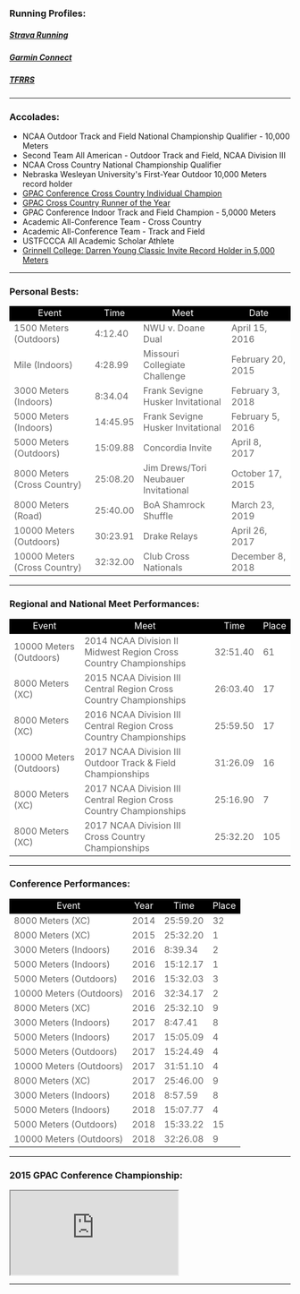 <meta name="author" content="Jordan Wheeler">
<meta name="description" content="Jordan Wheeler's Running">

<style>
  .flat-table {
    display: block;
    font-family: sans-serif;
    -webkit-font-smoothing: antialiased;
    font-size: 115%;
    overflow: auto;
    width: auto;
  }
  thead {
    background-color: black;
    color: white;
    font-weight: normal;
    padding: 20px 30px;
    text-align: center;
  }
  tbody {
    background-color: white;
    color: rgb(102, 102, 102);
    padding: 20px 30px;
  }
  .center {
    margin-left: auto;
    margin-right: auto;
    display: block
}
  table {
    margin-left: auto;
    margin-right: auto;
}
</style>
<h3>
Running Profiles:
</h3>
<h5>
<a href="https://www.strava.com/athletes/30817358" target="_blank">Strava
Running</a>
</h5>
<h5>
<a href="https://connect.garmin.com/modern/profile/41e46247-dcbc-44da-8247-707f7ca17b87" target="_blank">Garmin
Connect</a>
</h5>
<h5>
<a href="https://www.tfrrs.org/athletes/5486844.html" target="_blank">TFRRS</a>
</h5>
<hr style="border-color: #666666;">
<h3>
Accolades:
</h3>
<ul>
<li>
NCAA Outdoor Track and Field National Championship Qualifier - 10,000
Meters
</li>
<li>
Second Team All American - Outdoor Track and Field, NCAA Division III
</li>
<li>
NCAA Cross Country National Championship Qualifier
</li>
<li>
Nebraska Wesleyan University's First-Year Outdoor 10,000 Meters record
holder
</li>
<li>
<a href="RunningTables/GPACResults2015.pdf" target="_blank">GPAC
Conference Cross Country Individual Champion</a>
</li>
<li>
<a href="http://www.gpacsports.com/article/3470.php#.Wya1Mi8-KL4" target="_blank">GPAC
Cross Country Runner of the Year</a>
</li>
<li>
GPAC Conference Indoor Track and Field Champion - 5,0000 Meters
</li>
<li>
Academic All-Conference Team - Cross Country
</li>
<li>
Academic All-Conference Team - Track and Field
</li>
<li>
USTFCCCA All Academic Scholar Athlete
</li>
<li>
<a href="RunningTables/GrinnellMeetRecords.pdf" target="_blank">Grinnell
College: Darren Young Classic Invite Record Holder in 5,000 Meters</a>
</li>
</ul>
<hr style="border-color: #666666;">
<h3>
Personal Bests:
</h3>
<table class="table table-hover table-condensed" style="width: 100%; align: center;">
<thead>
<tr>
<td>
Event
</td>
<td>
Time
</td>
<td>
Meet
</td>
<td>
Date
</td>
</tr>
</thead>
<tbody>
<tr>
<td>
1500 Meters (Outdoors)
</td>
<td>
4:12.40
</td>
<td>
NWU v. Doane Dual
</td>
<td>
April 15, 2016
</td>
</tr>
<tr>
<td>
Mile (Indoors)
</td>
<td>
4:28.99
</td>
<td>
Missouri Collegiate Challenge
</td>
<td>
February 20, 2015
</td>
</tr>
<tr>
<td>
3000 Meters (Indoors)
</td>
<td>
8:34.04
</td>
<td>
Frank Sevigne Husker Invitational
</td>
<td>
February 3, 2018
</td>
</tr>
<tr>
<td>
5000 Meters (Indoors)
</td>
<td>
14:45.95
</td>
<td>
Frank Sevigne Husker Invitational
</td>
<td>
February 5, 2016
</td>
</tr>
<tr>
<td>
5000 Meters (Outdoors)
</td>
<td>
15:09.88
</td>
<td>
Concordia Invite
</td>
<td>
April 8, 2017
</td>
</tr>
<tr>
<td>
8000 Meters (Cross Country)
</td>
<td>
25:08.20
</td>
<td>
Jim Drews/Tori Neubauer Invitational
</td>
<td>
October 17, 2015
</td>
</tr>
<tr>
<td>
8000 Meters (Road)
</td>
<td>
25:40.00
</td>
<td>
BoA Shamrock Shuffle
</td>
<td>
March 23, 2019
</td>
</tr>
<tr>
<td>
10000 Meters (Outdoors)
</td>
<td>
30:23.91
</td>
<td>
Drake Relays
</td>
<td>
April 26, 2017
</td>
</tr>
<tr>
<td>
10000 Meters (Cross Country)
</td>
<td>
32:32.00
</td>
<td>
Club Cross Nationals
</td>
<td>
December 8, 2018
</td>
</tr>
</tbody>
</table>
<hr style="border-color: #666666;">
<h3>
Regional and National Meet Performances:
</h3>
<table class="table table-hover table-condensed">
<thead>
<tr>
<td>
Event
</td>
<td>
Meet
</td>
<td>
Time
</td>
<td>
Place
</td>
</tr>
</thead>
<tbody>
<tr>
<td>
10000 Meters (Outdoors)
</td>
<td>
2014 NCAA Division II Midwest Region Cross Country Championships
</td>
<td>
32:51.40
</td>
<td>
61
</td>
</tr>
<tr>
<td>
8000 Meters (XC)
</td>
<td>
2015 NCAA Division III Central Region Cross Country Championships
</td>
<td>
26:03.40
</td>
<td>
17
</td>
</tr>
<tr>
<td>
8000 Meters (XC)
</td>
<td>
2016 NCAA Division III Central Region Cross Country Championships
</td>
<td>
25:59.50
</td>
<td>
17
</td>
</tr>
<tr>
<td>
10000 Meters (Outdoors)
</td>
<td>
2017 NCAA Division III Outdoor Track & Field Championships
</td>
<td>
31:26.09
</td>
<td>
16
</td>
</tr>
<tr>
<td>
8000 Meters (XC)
</td>
<td>
2017 NCAA Division III Central Region Cross Country Championships
</td>
<td>
25:16.90
</td>
<td>
7
</td>
</tr>
<tr>
<td>
8000 Meters (XC)
</td>
<td>
2017 NCAA Division III Cross Country Championships
</td>
<td>
25:32.20
</td>
<td>
105
</td>
</tr>
</tbody>
</table>
<hr style="border-color: #666666;">
<h3>
Conference Performances:
</h3>
<table class="table table-hover table-condensed">
<thead>
<tr>
<td>
Event
</td>
<td>
Year
</td>
<td>
Time
</td>
<td>
Place
</td>
</tr>
</thead>
<tbody>
<tr>
<td>
8000 Meters (XC)
</td>
<td>
2014
</td>
<td>
25:59.20
</td>
<td>
32
</td>
</tr>
<tr>
<td>
8000 Meters (XC)
</td>
<td>
2015
</td>
<td>
25:32.20
</td>
<td>
1
</td>
</tr>
<tr>
<td>
3000 Meters (Indoors)
</td>
<td>
2016
</td>
<td>
8:39.34
</td>
<td>
2
</td>
</tr>
<tr>
<td>
5000 Meters (Indoors)
</td>
<td>
2016
</td>
<td>
15:12.17
</td>
<td>
1
</td>
</tr>
<tr>
<td>
5000 Meters (Outdoors)
</td>
<td>
2016
</td>
<td>
15:32.03
</td>
<td>
3
</td>
</tr>
<tr>
<td>
10000 Meters (Outdoors)
</td>
<td>
2016
</td>
<td>
32:34.17
</td>
<td>
2
</td>
</tr>
<tr>
<td>
8000 Meters (XC)
</td>
<td>
2016
</td>
<td>
25:32.10
</td>
<td>
9
</td>
</tr>
<tr>
<td>
3000 Meters (Indoors)
</td>
<td>
2017
</td>
<td>
8:47.41
</td>
<td>
8
</td>
</tr>
<tr>
<td>
5000 Meters (Indoors)
</td>
<td>
2017
</td>
<td>
15:05.09
</td>
<td>
4
</td>
</tr>
<tr>
<td>
5000 Meters (Outdoors)
</td>
<td>
2017
</td>
<td>
15:24.49
</td>
<td>
4
</td>
</tr>
<tr>
<td>
10000 Meters (Outdoors)
</td>
<td>
2017
</td>
<td>
31:51.10
</td>
<td>
4
</td>
</tr>
<tr>
<td>
8000 Meters (XC)
</td>
<td>
2017
</td>
<td>
25:46.00
</td>
<td>
9
</td>
</tr>
<tr>
<td>
3000 Meters (Indoors)
</td>
<td>
2018
</td>
<td>
8:57.59
</td>
<td>
8
</td>
</tr>
<tr>
<td>
5000 Meters (Indoors)
</td>
<td>
2018
</td>
<td>
15:07.77
</td>
<td>
4
</td>
</tr>
<tr>
<td>
5000 Meters (Outdoors)
</td>
<td>
2018
</td>
<td>
15:33.22
</td>
<td>
15
</td>
</tr>
<tr>
<td>
10000 Meters (Outdoors)
</td>
<td>
2018
</td>
<td>
32:26.08
</td>
<td>
9
</td>
</tr>
</tbody>
</table>
<hr style="border-color: #666666;">
<h3>
2015 GPAC Conference Championship:
</h3>
<!-- 16:9 aspect ratio -->
<iframe class="embed-responsive-item" src="https://www.youtube.com/embed/d1Jc6kFiC58">
</iframe>

<hr style="border-color: #666666;">
